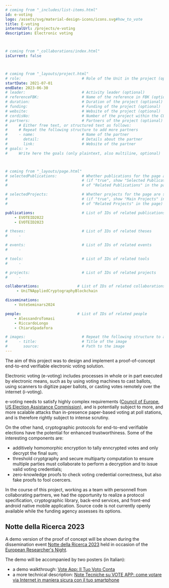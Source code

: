 ```yaml
---
# coming from "_includes/list-items.html"
id: e-voting
logo: /assets/svg/material-design-icons/icons.svg#how_to_vote
title: E-voting
internalUrl: /projects/e-voting
description: Electronic voting



# coming from "_collaborations/index.html"
isCurrent: false



# coming from "_layouts/project.html"
# role:                           # Role of the Unit in the project (optional)
startDate: 2021-07-01
endDate: 2023-06-30
# leader:                         # Activity leader (optional)
# referenceFBK:                   # Name of the reference in FBK (optional)
# duration:                       # Duration of the project (optional)
# funding:                        # Funding of the project (optional)
# website:                        # Website of the project (optional)
# cordisNo:                       # Number of the project within the CORDIS website (optional)
# partners:                       # Partners of the project (optional)
#     # Either free text, or structured text as follows:
#     # Repeat the following structure to add more partners
#     - name:                     # Name of the partner
#       detail:                   # Details about the partner
#       link:                     # Website of the partner
# goals: >
#     Write here the goals (only plaintext, also multiline, optional)



# coming from "_layouts/page.html"
# selectedPublications:           # Whether publications for the page are selected 
#                                 # (if "true", show "Selected Publications" instead  
#                                 # of "Related Publications" in the page)

# selectedProjects:               # Whether projects for the page are selected 
#                                 # (if "true", show "Main Projects" instead  
#                                 # of "Related Projects" in the page)

publications:                     # List of IDs of related publications
    - EVOTEID2022
    - EVOTEID2023

# theses:                         # List of IDs of related theses
#     - 

# events:                         # List of IDs of related events
#     - 

# tools:                          # List of IDs of related tools
#     - 

# projects:                       # List of IDs of related projects
#     - 

collaborations:                 # List of IDs of related collaborations
     - UniTNAppliedCryptographyBlockchain

disseminations:
    - VoteSeminars2024

people:                         # List of IDs of related people
    - AlessandroTomasi
    - RiccardoLongo
    - ChiaraSpadafora

# images:                         # Repeat the following structure to add more images
#     - title:                    # Title of the image
#       source:                   # Path to the image
---
```


The aim of this project was to design and implement a proof-of-concept end-to-end verifiable electronic voting solution.

Electronic voting (e-voting) includes processes in whole or in part executed by electronic means, such as by using voting machines to cast ballots, using scanners to digitize paper ballots, or casting votes remotely over the internet (i-voting).

e-voting needs to satisfy highly complex requirements ([Council of Europe](https://www.coe.int/en/web/electoral-assistance/e-voting), [US Election Assistance Commission](https://www.eac.gov/voting-equipment/voluntary-voting-system-guidelines)), and is potentially subject to more, and more scalable attacks than in-presence paper-based voting at poll stations, and is therefore rightly subject to intense scrutiny.

On the other hand, cryptographic protocols for end-to-end verifiable elections have the potential for enhanced trustworthiness. Some of the interesting components are:

- additively homomorphic encryption to tally enncrypted votes and only decrypt the final sum;
- threshold cryptgraphy and secure multiparty computation to ensure multiple parties must collaborate to perform a decryption and to issue valid voting credentials;
- zero-knowledge proofs to check voting credential correctness, but also fake proofs to fool coercers.

In the course of this project, working as a team with personnell from collaborating partners, we had the opportunity to realize a protocol specification, cryptographic library, back-end services, and front-end android native mobile application. Source code is not currently openly available while the funding agency assesses its options.

## Notte della Ricerca 2023
A demo version of the proof of concept will be shown during the dissemination event [Notte della Ricerca 2023](https://nottedellaricerca.tn.it/) held in occasion of the [European Researcher's Night](https://marie-sklodowska-curie-actions.ec.europa.eu/event/2023-european-researchers-night).

The demo will be accompanied by two posters (in Italian):
- a demo walkthrough: [Vote App: Il Tuo Voto Conta](https://www.canva.com/design/DAFs1nyMc0g/ip_nvaLek0140ip3WU6c9Q/view?utm_content=DAFs1nyMc0g&utm_campaign=designshare&utm_medium=link&utm_source=publishsharelink)
- a more technical description: [Note Tecniche su VOTE APP: come votare via Internet in maniera sicura con il tuo smartphone](https://fbk-my.sharepoint.com/:b:/g/personal/rlongo_fbk_eu/ETszJHoSC45Mi5Bazla4eAkBcSmn8Ndccq7pVcPQQCw8PA?e=jPcCeM)